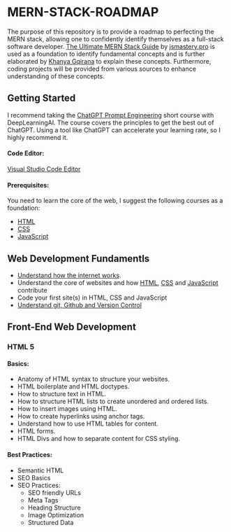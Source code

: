 # MERN-STACK-ROADMAP 
The purpose of this repository is to provide a roadmap to perfecting the MERN stack, allowing one to confidently identify themselves as a full-stack software developer. [The Ultimate MERN Stack Guide](https://github.com/k-gqirana/MERN-STACK-ROADMAP/main/Mern-Guide.pdf) by [jsmastery.pro](https://www.jsmastery.pro/?discount=guide) is used as a foundation to identify fundamental concepts and is further elaborated by [Khanya Gqirana](https://khanya-dev.onrender.com/) to explain these concepts. Furthermore, coding projects will be provided from various sources to enhance understanding of these concepts.

## Getting Started 
I recommend taking the [ChatGPT Prompt Engineering](https://www.deeplearning.ai/short-courses/chatgpt-prompt-engineering-for-developers/) short course with DeepLearningAI. The course covers the principles to get the best out of ChatGPT. Using a tool like ChatGPT can accelerate your learning rate, so I highly recommend it.

#### Code Editor: 
[Visual Studio Code Editor](https://code.visualstudio.com/download)

#### Prerequisites: 
You need to learn the core of the web, I suggest the following courses as a foundation: 
- [HTML](https://www.youtube.com/watch?v=mJgBOIoGihA&list=PL0Zuz27SZ-6M1Uopt6_VL3gf3cpMnwavm)
- [CSS](https://www.youtube.com/watch?v=n4R2E7O-Ngo&list=PL0Zuz27SZ-6M1Uopt6_VL3gf3cpMnwavm&index=2)
- [JavaScript](https://www.youtube.com/watch?v=n4R2E7O-Ngo&list=PL0Zuz27SZ-6M1Uopt6_VL3gf3cpMnwavm&index=2)

## Web Development Fundamentls 
- [Understand how the internet works](https://www.youtube.com/watch?v=zN8YNNHcaZc&pp=ygUaaG93IGRvZXMgdGhlIGludGVybmV0IHdvcms%3D). 
- Understand the core of websites and how [HTML](https://www.w3schools.com/html/default.asp), [CSS](https://www.w3schools.com/css/default.asp) and [JavaScript](https://www.w3schools.com/js/default.asp) contribute 
- Code your first site(s) in HTML, CSS and JavaScript 
- [Understand git, Github and Version Control](https://www.youtube.com/watch?v=tRZGeaHPoaw) 

## Front-End Web Development 
### HTML 5 
#### Basics: 
- Anatomy of HTML syntax to structure your websites.
- HTML boilerplate and HTML doctypes. 
- How to structure text in HTML. 
- How to structure HTML lists to create unordered and ordered lists. 
- How to insert images using HTML. 
- How to create hyperlinks using anchor tags.
- Understand how to use HTML tables for content.
- HTML forms. 
- HTML Divs and how to separate content for CSS styling. 

#### Best Practices: 
- Semantic HTML
- SEO Basics
- SEO Practices:
 	- SEO friendly URLs
	- Meta Tags 
	- Heading Structure 
	- Image Optimization 
	- Structured Data



		
	 
	 
	 

